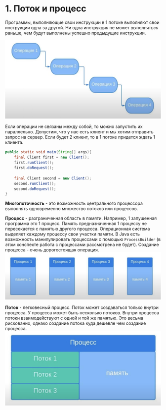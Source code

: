 # 1. Поток и процесс

Программы, выполняющие свои инструкции в 1 потоке выполняют
свои инструкции одна за другой. Ни одна инструкция не может выполняться
раньше, чем будут выполнены успешно предыдущие инструкции.

![Последовательное выполнение операций](../images/01/1_operations.png)

Если операции не связаны между собой, то можно запустить их параллельно.
Допустим, что у нас есть клиент и мы хотим отправить запрос на сервер.
Если будет 2 клиент, то в 1 потоке придется ждать 1 клиента.

```java
public static void main(String[] args){
    final Client first = new Client();
    first.runClient();
    first.doRequest();
    
    final Client second = new Client();
    second.runClient();
    second.doRequest();
}
```

**Многопоточность** - это возможность центрального процессора выполнять
одновременно множество потоков или процессов.

**Процесс** - разграниченная область в памяти. Например, 1 запущенная программа
это 1 процесс. Память предназначенная 1 процессу не пересекается с памятью
другого процесса. Операционная система выделяет каждому процессу свои участки памяти.
В Java есть возможность манипулировать процессами с помощью `ProcessBuilder` 
(в этом конспекте работа с процессами рассмотрена не будет). 
Создание процесса - очень дорогостоящая операция.
![Процессы в памяти компьютера](../images/01/2_processes.png)

**Поток** - легковесный процесс. Поток может создаваться только внутри процесса.
У процесса может быть несколько потоков. Внутри процесса потоки взаимодействуют
с одной и той же памятью. Это весьма рискованно, однако создание потока куда дешевле
чем создание процесса.
![Потоки в памяти процесса](../images/01/3_threads.png)
